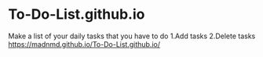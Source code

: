 # To-Do-List.github.io
Make a list of your daily tasks that you have to do 
1.Add tasks
2.Delete tasks
https://madnmd.github.io/To-Do-List.github.io/
